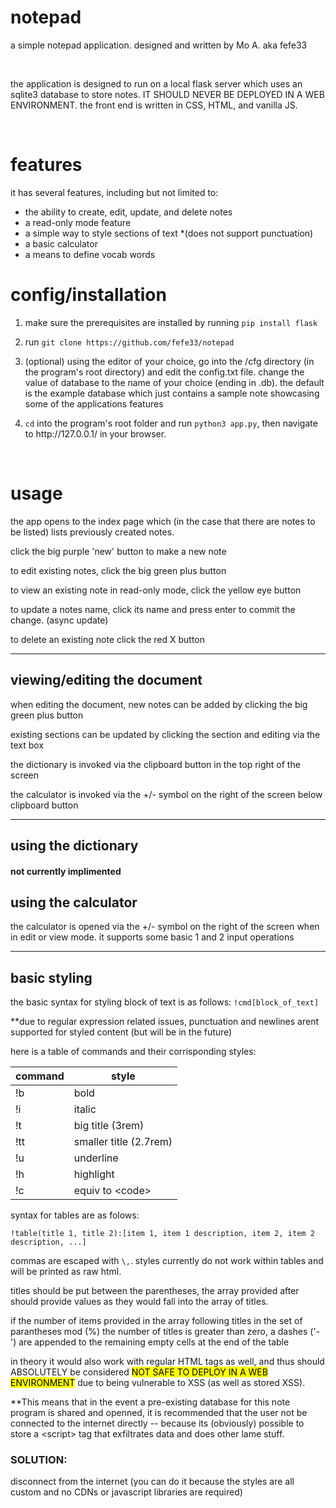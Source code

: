 # notepad
<p>a simple notepad application. designed and written by Mo A. aka fefe33</p>
<br>
<p>the application is designed to run on a local flask server which uses an sqlite3 database to store notes. IT SHOULD NEVER BE DEPLOYED IN A WEB ENVIRONMENT. the front end is written in CSS, HTML, and vanilla JS.</p>
<br>

# features
<p>it has several features, including but not limited to:</p>
<ul>
  <li>the ability to create, edit, update, and delete notes</li>
  <li>a read-only mode feature</li>
  <li>a simple way to style sections of text *(does not support punctuation)</li>
  <li>a basic calculator</li>
  <li>a means to define vocab words</li>
</ul>

# config/installation
<ol>
  <li><p>make sure the prerequisites are installed by running <code>pip install flask</code></p></li>
  <li><p>run <code>git clone https://github.com/fefe33/notepad</code></p></li>
  <li><p>(optional) using the editor of your choice, go into the /cfg directory (in the program's root directory) and edit the config.txt file. change the value of database to the name of your choice (ending in .db). the default is the example database which just contains a sample note showcasing some of the applications features</p></li>
  <li><p><code>cd</code> into the program's root folder and run <code>python3 app.py</code>, then navigate to http://127.0.0.1/ in your browser.</p></li>
</ol><br>
<p></p>

# usage 
<p>the app opens to the index page which (in the case that there are notes to be listed) lists previously created notes.</p>
<p>click the big purple 'new' button to make a new note</p>
<p>to edit existing notes, click the big green plus button</p>
<p>to view an existing note in read-only mode, click the yellow eye button</p>
<p>to update a notes name, click its name and press enter to commit the change. (async update)</p>
<p>to delete an existing note click the red X button</p>
<hr>
<h2><b>viewing/editing the document</b></h2>

<p>when editing the document, new notes can be added by clicking the big green plus button</p>
<p>existing sections can be updated by clicking the section and editing via the text box</p>
<p>the dictionary is invoked via the clipboard button in the top right of the screen</p>
<p>the calculator is invoked via the +/- symbol on the right of the screen below clipboard button</p>
<hr>

<h2><b>using the dictionary</b></h2>
<h4>not currently implimented</h4>
<!--
<p>to use the dictionary, click the clipboard and use the popup dialogue to add new words and definitions. you must be in edit mode to update words and definitions. while in edit mode, click the word or definition you wish to update and edit via the text box or input</p>
<p>(work in progress) while in read only mode, the first occurance within the entire note of each word should be underlined -- its definition [truncated to 64 chars] appearing above on hover.</p>
<p>the dictionary is also read only when viewing it in read only mode</p>
<hr>
-->
<h2><b>using the calculator</b></h2>
<p>the calculator is opened via the +/- symbol on the right of the screen when in edit or view mode. it supports some basic 1 and 2 input operations</p>
<hr>
<h2><b>basic styling</b></h2>
<p>the basic syntax for styling block of text is as follows: <code>!cmd[block_of_text]</code></p>
<p>**due to regular expression related issues, punctuation and newlines arent supported for styled content (but will be in the future)</p>
<p>here is a table of commands and their corrisponding styles:</p>
<table>
  <thead>
    <tr>
      <th>command</th>
      <th>style</th>
    </tr>
  </thead>
  <tbody>
    <tr>
      <td>!b</td>
      <td>bold</td>
    </tr>
    <tr>
      <td>!i</td>
      <td>italic</td>
    </tr>
    <tr>
      <td>!t</td>
      <td>big title (3rem)</td>
    </tr>
    <tr>
      <td>!tt</td>
      <td>smaller title (2.7rem)</td>
    </tr>
    <tr>
      <td>!u</td>
      <td>underline</td>
    </tr>
    <tr>
      <td>!h</td>
      <td>highlight</td>
    </tr><tr>
      <td>!c</td>
      <td>equiv to &lt;code&gt;</td>
    </tr>
  </tbody>
</table>
<p>syntax for tables are as folows:</p>
<code>!table(title 1, title 2):[item 1, item 1 description, item 2, item 2 description, ...]</code>
<p>commas are escaped with <code>\,</code>. styles currently do not work within tables and will be printed as raw html.</p>
<p>titles should be put between the parentheses, the array provided after should provide values as they would fall into the array of titles.</p>
<p>if the number of items provided in the array following titles in the set of parantheses mod (%) the number of titles is greater than zero, a dashes ('-') are appended to the remaining empty cells at the end of the table </p>

<p>in theory it would also work with regular HTML tags as well, and thus should ABSOLUTELY be considered <mark>NOT SAFE TO DEPLOY IN A WEB ENVIRONMENT</mark> due to being vulnerable to XSS (as well as stored XSS).</p>
<p>**This means that in the event a pre-existing database for this note program is shared and openned, it is recommended that the user not be connected to the internet directly -- because its (obviously) possible to store a &lt;script&gt; tag that exfiltrates data and does other lame stuff.</p>
<p><h3>SOLUTION:</h3> disconnect from the internet (you can do it because the styles are all custom and no CDNs or javascript libraries are required)</p>






